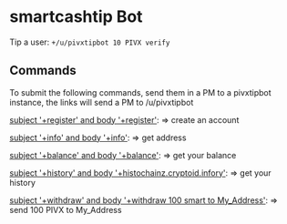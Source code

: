 # smartcashtip Bot 
Tip a user: `+/u/pivxtipbot 10 PIVX verify`

## Commands 
To submit the following commands, send them in a PM to a pivxtipbot instance, the links will send a PM to /u/pivxtipbot

[subject '+register' and body '+register'](https://www.reddit.com/message/compose?to=pivxtipbot&subject=%2Bregister&message=%2Bregister):
    => create an account


[subject '+info' and body '+info'](https://www.reddit.com/message/compose?to=pivxtipbot&subject=%2Binfo&message=%2Binfo):
    => get address
   
[subject '+balance' and body '+balance'](https://www.reddit.com/message/compose?to=pivxtipbot&subject=%2Bbalance&message=%2Bbalance):
    => get your balance

[subject '+history' and body '+histochainz.cryptoid.infory'](https://www.reddit.com/message/compose?to=pivxtipbotsubject=%2Bhistory&message=%2Bhistory):
    => get your history
  
[subject '+withdraw' and body '+withdraw 100 smart to My_Address'](https://www.reddit.com/message/compose?to=pivxtipbot&subject=%2Bwithdraw&message=%2Bwithdraw%20100%20SMART%20to%20My_Address):
    => send 100 PIVX to My_Address
